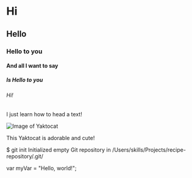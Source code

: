 # Hi
## Hello
### Hello to you
#### And all I want to say
##### Is Hello to you
###### Hi!

I just learn how to head a text!

![Image of Yaktocat](https://octodex.github.com/images/yaktocat.png)

This Yaktocat is adorable and cute!


$ git init
Initialized empty Git repository in /Users/skills/Projects/recipe-repository/.git/


var myVar = "Hello, world!";
